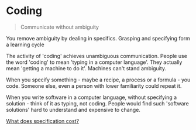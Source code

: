 # Coding

> Communicate without ambiguity

You remove ambiguity by dealing in specifics.
Grasping and specifying form a learning cycle

The activity of 'coding' achieves unambiguous communication.
People use the word 'coding' to mean 'typing in a computer language'.
They actually mean 'getting a machine to do it'. Machines can't stand ambiguity.

When you specify something - maybe a recipe, a process or a formula - you code.
Someone else, even a person with lower familiarity could repeat it.

When you write software in a computer language,
without specifying a solution - think of it as typing, not coding.
People would find such 'software solutions' hard to understand and expensive to change.

[What does specification cost?](https://sudeeprp.github.io/default-coding/form-fit-function)
